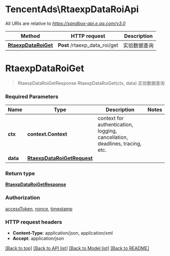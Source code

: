 # TencentAds\RtaexpDataRoiApi

All URIs are relative to *https://sandbox-api.e.qq.com/v3.0*

Method | HTTP request | Description
------------- | ------------- | -------------
[**RtaexpDataRoiGet**](RtaexpDataRoiApi.md#RtaexpDataRoiGet) | **Post** /rtaexp_data_roi/get | 实验数据查询


# **RtaexpDataRoiGet**
> RtaexpDataRoiGetResponse RtaexpDataRoiGet(ctx, data)
实验数据查询

### Required Parameters

Name | Type | Description  | Notes
------------- | ------------- | ------------- | -------------
 **ctx** | **context.Context** | context for authentication, logging, cancellation, deadlines, tracing, etc.
  **data** | [**RtaexpDataRoiGetRequest**](RtaexpDataRoiGetRequest.md)|  | 

### Return type

[**RtaexpDataRoiGetResponse**](RtaexpDataRoiGetResponse.md)

### Authorization

[accessToken](../README.md#accessToken), [nonce](../README.md#nonce), [timestamp](../README.md#timestamp)

### HTTP request headers

 - **Content-Type**: application/json, application/xml
 - **Accept**: application/json

[[Back to top]](#) [[Back to API list]](../README.md#documentation-for-api-endpoints) [[Back to Model list]](../README.md#documentation-for-models) [[Back to README]](../README.md)

